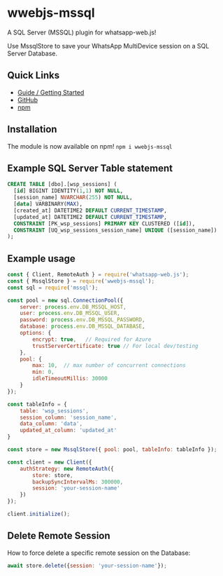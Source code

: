 # wwebjs-mssql
A SQL Server (MSSQL) plugin for whatsapp-web.js! 

Use MssqlStore to save your WhatsApp MultiDevice session on a SQL Server Database.

## Quick Links

* [Guide / Getting Started](https://wwebjs.dev/guide/authentication.html)
* [GitHub](https://github.com/paulvl/wwebjs-mysql)
* [npm](https://www.npmjs.com/package/wwebjs-mssql)

## Installation

The module is now available on npm! `npm i wwebjs-mssql`

## Example SQL Server Table statement

```sql
CREATE TABLE [dbo].[wsp_sessions] (
  [id] BIGINT IDENTITY(1,1) NOT NULL,
  [session_name] NVARCHAR(255) NOT NULL,
  [data] VARBINARY(MAX),
  [created_at] DATETIME2 DEFAULT CURRENT_TIMESTAMP,
  [updated_at] DATETIME2 DEFAULT CURRENT_TIMESTAMP,
  CONSTRAINT [PK_wsp_sessions] PRIMARY KEY CLUSTERED ([id]),
  CONSTRAINT [UQ_wsp_sessions_session_name] UNIQUE ([session_name])
);

```

## Example usage

```js
const { Client, RemoteAuth } = require('whatsapp-web.js');
const { MssqlStore } = require('wwebjs-mssql');
const sql = require('mssql');

const pool = new sql.ConnectionPool({
    server: process.env.DB_MSSQL_HOST,
    user: process.env.DB_MSSQL_USER,
    password: process.env.DB_MSSQL_PASSWORD,
    database: process.env.DB_MSSQL_DATABASE,
    options: {
        encrypt: true,   // Required for Azure
        trustServerCertificate: true // For local dev/testing
    },
    pool: {
        max: 10,  // max number of concurrent connections
        min: 0,
        idleTimeoutMillis: 30000
    }
});

const tableInfo = {
    table: 'wsp_sessions',
    session_column: 'session_name',
    data_column: 'data',
    updated_at_column: 'updated_at'
}

const store = new MssqlStore({ pool: pool, tableInfo: tableInfo });

const client = new Client({
    authStrategy: new RemoteAuth({
        store: store,
        backupSyncIntervalMs: 300000,
        session: 'your-session-name'
    })
});

client.initialize();

```

## Delete Remote Session

How to force delete a specific remote session on the Database:

```js
await store.delete({session: 'your-session-name'});
```